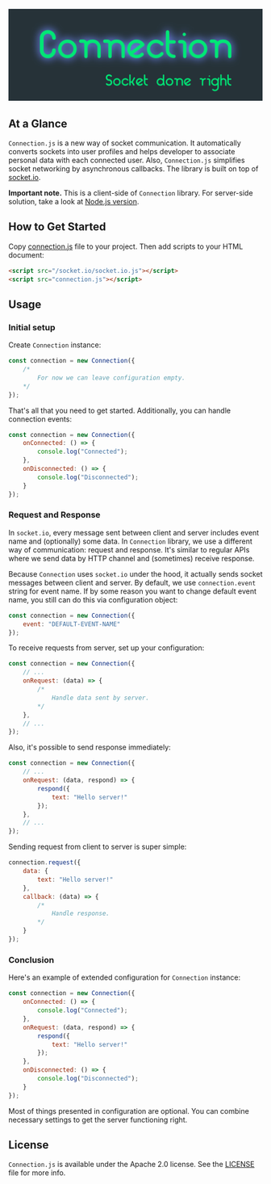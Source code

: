 <p align="center">
	<img src="images/logo.png" alt="Manifest" title="Manifest">
</p>

## At a Glance

`Connection.js` is a new way of socket communication. It automatically converts sockets into user profiles and helps developer to associate personal data with each connected user. Also, `Connection.js` simplifies socket networking by asynchronous callbacks. The library is built on top of [socket.io](https://socket.io).

**Important note.** This is a client-side of `Connection` library. For server-side solution, take a look at [Node.js version](https://github.com/igormatyushkin014/Connection-for-Node).

## How to Get Started

Copy [connection.js](connection.js) file to your project. Then add scripts to your HTML document:

```html
<script src="/socket.io/socket.io.js"></script>
<script src="connection.js"></script>
```

## Usage

### Initial setup

Create `Connection` instance:

```javascript
const connection = new Connection({
	/*
		For now we can leave configuration empty.
	*/
});
```

That's all that you need to get started. Additionally, you can handle connection events:

```javascript
const connection = new Connection({
	onConnected: () => {
		console.log("Connected");
	},
	onDisconnected: () => {
		console.log("Disconnected");
	}
});
```

### Request and Response

In `socket.io`, every message sent between client and server includes event name and (optionally) some data. In `Connection` library, we use a different way of communication: request and response. It's similar to regular APIs where we send data by HTTP channel and (sometimes) receive response.

Because `Connection` uses `socket.io` under the hood, it actually sends socket messages between client and server. By default, we use `connection.event` string for event name. If by some reason you want to change default event name, you still can do this via configuration object:

```javascript
const connection = new Connection({
	event: "DEFAULT-EVENT-NAME"
});
```

To receive requests from server, set up your configuration:

```javascript
const connection = new Connection({
	// ...
	onRequest: (data) => {
		/*
			Handle data sent by server.
		*/
	},
	// ...
});
```

Also, it's possible to send response immediately:

```javascript
const connection = new Connection({
	// ...
	onRequest: (data, respond) => {
		respond({
			text: "Hello server!"
		});
	},
	// ...
});
```

Sending request from client to server is super simple:

```javascript
connection.request({
	data: {
		text: "Hello server!"
	},
	callback: (data) => {
		/*
			Handle response.
		*/
	}
});
```

### Conclusion

Here's an example of extended configuration for `Connection` instance:

```javascript
const connection = new Connection({
	onConnected: () => {
		console.log("Connected");
	},
	onRequest: (data, respond) => {
		respond({
			text: "Hello server!"
		});
	},
	onDisconnected: () => {
		console.log("Disconnected");
	}
});
```

Most of things presented in configuration are optional. You can combine necessary settings to get the server functioning right.

## License

`Connection.js` is available under the Apache 2.0 license. See the [LICENSE](./LICENSE) file for more info.
